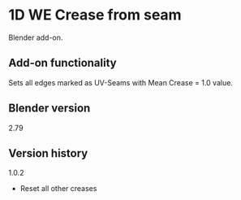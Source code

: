 # 1D WE Crease from seam

Blender add-on.

Add-on functionality
-
Sets all edges marked as UV-Seams with Mean Crease = 1.0 value.

Blender version
-
2.79

Version history
-
1.0.2
- Reset all other creases
